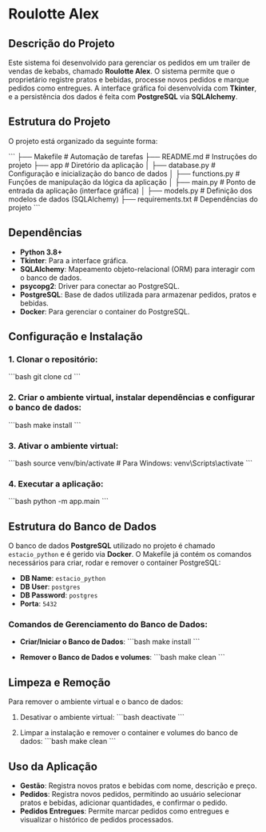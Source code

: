 # Roulotte Alex

## Descrição do Projeto

Este sistema foi desenvolvido para gerenciar os pedidos em um trailer de vendas de kebabs, chamado **Roulotte Alex**. O sistema permite que o proprietário registre pratos e bebidas, processe novos pedidos e marque pedidos como entregues. A interface gráfica foi desenvolvida com **Tkinter**, e a persistência dos dados é feita com **PostgreSQL** via **SQLAlchemy**.

## Estrutura do Projeto

O projeto está organizado da seguinte forma:

\```
├── Makefile              # Automação de tarefas
├── README.md             # Instruções do projeto
├── app                   # Diretório da aplicação
│   ├── database.py       # Configuração e inicialização do banco de dados
│   ├── functions.py      # Funções de manipulação da lógica da aplicação
│   ├── main.py           # Ponto de entrada da aplicação (interface gráfica)
│   ├── models.py         # Definição dos modelos de dados (SQLAlchemy)
├── requirements.txt      # Dependências do projeto
\```

## Dependências

- **Python 3.8+**
- **Tkinter**: Para a interface gráfica.
- **SQLAlchemy**: Mapeamento objeto-relacional (ORM) para interagir com o banco de dados.
- **psycopg2**: Driver para conectar ao PostgreSQL.
- **PostgreSQL**: Base de dados utilizada para armazenar pedidos, pratos e bebidas.
- **Docker**: Para gerenciar o container do PostgreSQL.

## Configuração e Instalação

### 1. Clonar o repositório:

\```bash
git clone <seu-repositorio-url>
cd <seu-repositorio>
\```

### 2. Criar o ambiente virtual, instalar dependências e configurar o banco de dados:

\```bash
make install
\```

### 3. Ativar o ambiente virtual:

\```bash
source venv/bin/activate   # Para Windows: venv\Scripts\activate
\```

### 4. Executar a aplicação:

\```bash
python -m app.main
\```

## Estrutura do Banco de Dados

O banco de dados **PostgreSQL** utilizado no projeto é chamado `estacio_python` e é gerido via **Docker**. O Makefile já contém os comandos necessários para criar, rodar e remover o container PostgreSQL:

- **DB Name**: `estacio_python`
- **DB User**: `postgres`
- **DB Password**: `postgres`
- **Porta**: `5432`

### Comandos de Gerenciamento do Banco de Dados:

- **Criar/Iniciar o Banco de Dados**:
  \```bash
  make install
  \```

- **Remover o Banco de Dados e volumes**:
  \```bash
  make clean
  \```

## Limpeza e Remoção

Para remover o ambiente virtual e o banco de dados:

1. Desativar o ambiente virtual:
   \```bash
   deactivate
   \```

2. Limpar a instalação e remover o container e volumes do banco de dados:
   \```bash
   make clean
   \```

## Uso da Aplicação

- **Gestão**: Registra novos pratos e bebidas com nome, descrição e preço.
- **Pedidos**: Registra novos pedidos, permitindo ao usuário selecionar pratos e bebidas, adicionar quantidades, e confirmar o pedido.
- **Pedidos Entregues**: Permite marcar pedidos como entregues e visualizar o histórico de pedidos processados.

